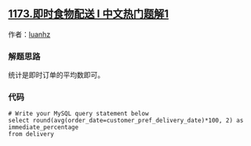 ## [1173.即时食物配送 I 中文热门题解1](https://leetcode.cn/problems/immediate-food-delivery-i/solutions/100000/zhi-jie-avgjiu-xing-liao-by-luanz)

作者：[luanhz](https://leetcode.cn/u/luanhz)

### 解题思路
统计是即时订单的平均数即可。

### 代码

```mysql
# Write your MySQL query statement below
select round(avg(order_date=customer_pref_delivery_date)*100, 2) as immediate_percentage 
from delivery
```